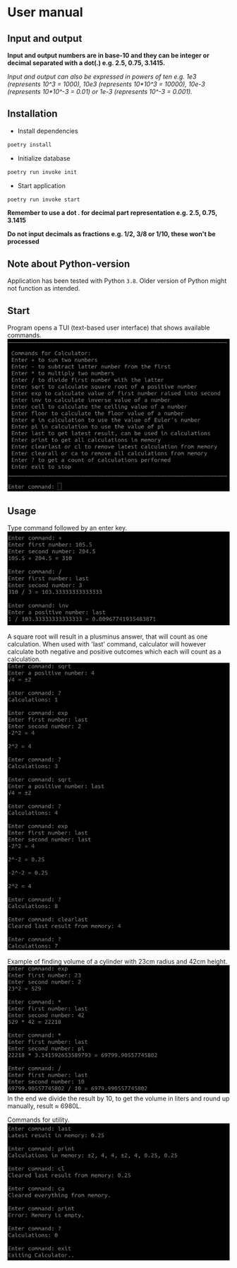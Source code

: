 # User manual

## Input and output

**Input and output numbers are in base-10 and they can be integer or decimal separated with a dot(.) e.g. 2.5, 0.75, 3.1415.**  

*Input and output can also be expressed in powers of ten e.g. 1e3 (represents 10^3 = 1000), 10e3 (represents 10\*10^3 = 10000), 10e-3 (represents 10\*10^-3 = 0.01) or 1e-3 (represents 10^-3 = 0.001).*


## Installation
- Install dependencies
```bash
poetry install
```

- Initialize database
```bash
poetry run invoke init
```

- Start application
```bash
poetry run invoke start
```

**Remember to use a dot . for decimal part representation e.g. 2.5, 0.75, 3.1415**

**Do not input decimals as fractions e.g. 1/2, 3/8 or 1/10, these won't be processed**

## Note about Python-version

Application has been tested with Python `3.8`.  Older version of Python might not function as intended.

## Start

Program opens a TUI (text-based user interface) that shows available commands.
![Startup View](./photos/startup.png)

## Usage

Type command followed by an enter key.
![Basic Usage](./photos/basic-calculations.png)


A square root will result in a plusminus answer, that will count as one calculation.  When used with 'last' command, calculator will however calculate both negative and positive outcomes which each will count as a calculation.
![Plusminus Calculations](./photos/plusminus-calculations.png)


Example of finding volume of a cylinder with 23cm radius and 42cm height.
![Volume of a Cylinder](./photos/cylinder-volume.png)  
In the end we divide the result by 10, to get the volume in liters and round up manually, result ≈ 6980L.
 

Commands for utility.  
![Utility Commands](./photos/utility-commands.png)
